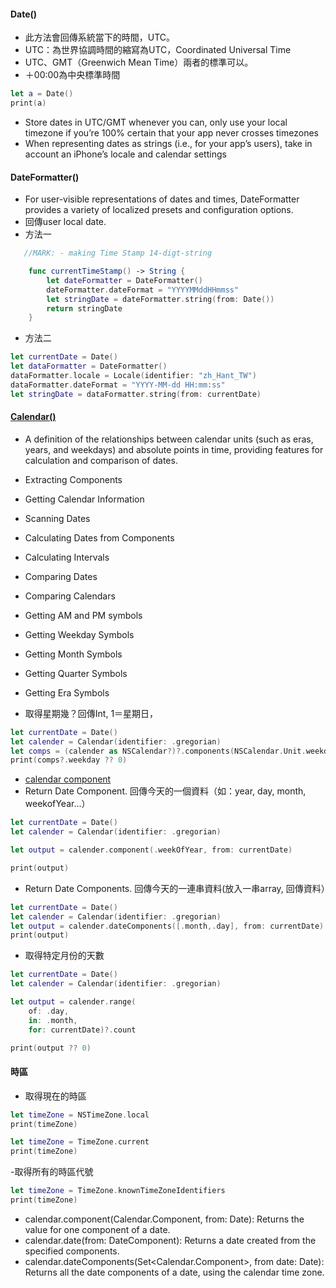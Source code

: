 #### Date()
- 此方法會回傳系統當下的時間，UTC。
- UTC：為世界協調時間的縮寫為UTC，Coordinated Universal Time
- UTC、GMT（Greenwich Mean Time）兩者的標準可以。
- ＋00:00為中央標準時間
```Swift
let a = Date()
print(a)
```

- Store dates in UTC/GMT whenever you can, only use your local timezone if you’re 100% certain that your app never crosses timezones
- When representing dates as strings (i.e., for your app’s users), take in account an iPhone’s locale and calendar settings

#### DateFormatter()
- For user-visible representations of dates and times, DateFormatter provides a variety of localized presets and configuration options.
- 回傳user local date.
- 方法一
```Swift
   //MARK: - making Time Stamp 14-digt-string

    func currentTimeStamp() -> String {
        let dateFormatter = DateFormatter()
        dateFormatter.dateFormat = "YYYYMMddHHmmss"
        let stringDate = dateFormatter.string(from: Date())
        return stringDate
    }
```
- 方法二
```Swift
let currentDate = Date()
let dataFormatter = DateFormatter()
dataFormatter.locale = Locale(identifier: "zh_Hant_TW")
dataFormatter.dateFormat = "YYYY-MM-dd HH:mm:ss"
let stringDate = dataFormatter.string(from: currentDate)
```
#### [Calendar()](https://developer.apple.com/documentation/foundation/calendar)
-  A definition of the relationships between calendar units (such as eras, years, and weekdays) and absolute points in time, providing features for calculation and comparison of dates.
-  Extracting Components
-  Getting Calendar Information
-  Scanning Dates
-  Calculating Dates from Components
-  Calculating Intervals
-  Comparing Dates
-  Comparing Calendars
-  Getting AM and PM symbols
-  Getting Weekday Symbols
-  Getting Month Symbols
-  Getting Quarter Symbols
-  Getting Era Symbols

- 取得星期幾？回傳Int, 1＝星期日，
```Swift
let currentDate = Date()
let calender = Calendar(identifier: .gregorian)
let comps = (calender as NSCalendar?)?.components(NSCalendar.Unit.weekday, from: currentDate)
print(comps?.weekday ?? 0)
```

- [calendar component](https://developer.apple.com/documentation/foundation/calendar/component)
- Return Date Component. 回傳今天的一個資料（如：year, day, month, weekofYear...）
```Swift
let currentDate = Date()
let calender = Calendar(identifier: .gregorian)

let output = calender.component(.weekOfYear, from: currentDate)

print(output)
```
- Return Date Components. 回傳今天的一連串資料(放入一串array, 回傳資料）
```Swift
let currentDate = Date()
let calender = Calendar(identifier: .gregorian)
let output = calender.dateComponents([.month,.day], from: currentDate)
print(output)
```

- 取得特定月份的天數
```Swift
let currentDate = Date()
let calender = Calendar(identifier: .gregorian)

let output = calender.range(
    of: .day,
    in: .month,
    for: currentDate)?.count

print(output ?? 0)

```

#### 時區
- 取得現在的時區
```Swift
let timeZone = NSTimeZone.local
print(timeZone)
```
```Swift
let timeZone = TimeZone.current
print(timeZone)
```
-取得所有的時區代號
```Swift
let timeZone = TimeZone.knownTimeZoneIdentifiers
print(timeZone)
```

- calendar.component(Calendar.Component, from: Date): Returns the value for one component of a date.
- calendar.date(from: DateComponent): Returns a date created from the specified components.
- calendar.dateComponents(Set<Calendar.Component>, from date: Date): Returns all the date components of a date, using the calendar time zone.
